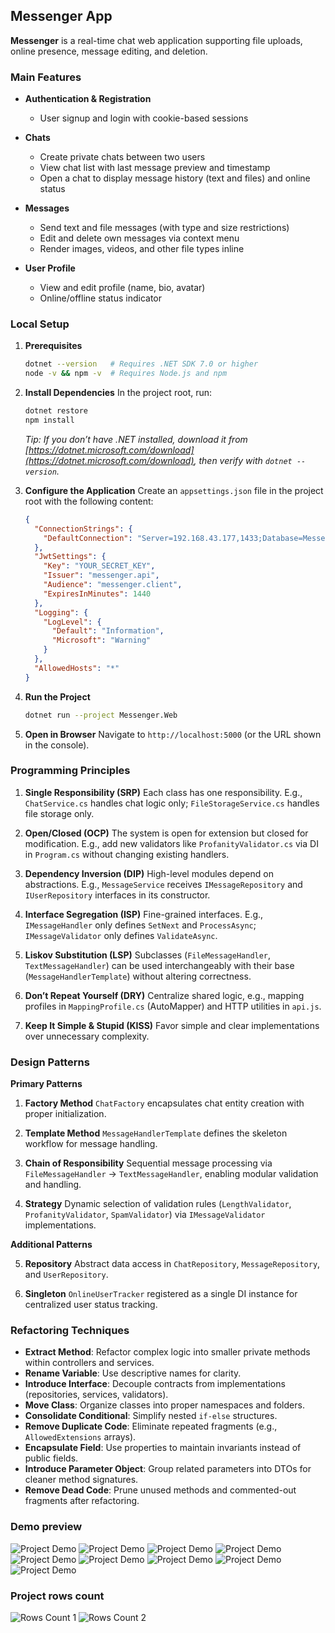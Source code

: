 ## Messenger App

**Messenger** is a real-time chat web application supporting file uploads, online presence, message editing, and deletion.

### Main Features

* **Authentication & Registration**

  * User signup and login with cookie-based sessions

* **Chats**

  * Create private chats between two users
  * View chat list with last message preview and timestamp
  * Open a chat to display message history (text and files) and online status

* **Messages**

  * Send text and file messages (with type and size restrictions)
  * Edit and delete own messages via context menu
  * Render images, videos, and other file types inline

* **User Profile**

  * View and edit profile (name, bio, avatar)
  * Online/offline status indicator

### Local Setup

1. **Prerequisites**

   ```bash
   dotnet --version   # Requires .NET SDK 7.0 or higher
   node -v && npm -v  # Requires Node.js and npm
   ```

2. **Install Dependencies**
   In the project root, run:

   ```bash
   dotnet restore
   npm install
   ```

   *Tip: If you don’t have .NET installed, download it from [https://dotnet.microsoft.com/download](https://dotnet.microsoft.com/download), then verify with `dotnet --version`.*

3. **Configure the Application**
   Create an `appsettings.json` file in the project root with the following content:

   ```json
   {
     "ConnectionStrings": {
       "DefaultConnection": "Server=192.168.43.177,1433;Database=Messenger;User Id=YOUR_USERNAME;Password=YOUR_PASSWORD;TrustServerCertificate=True;"
     },
     "JwtSettings": {
       "Key": "YOUR_SECRET_KEY",
       "Issuer": "messenger.api",
       "Audience": "messenger.client",
       "ExpiresInMinutes": 1440
     },
     "Logging": {
       "LogLevel": {
         "Default": "Information",
         "Microsoft": "Warning"
       }
     },
     "AllowedHosts": "*"
   }
   ```

4. **Run the Project**

   ```bash
   dotnet run --project Messenger.Web
   ```

5. **Open in Browser**
   Navigate to `http://localhost:5000` (or the URL shown in the console).

### Programming Principles

1. **Single Responsibility (SRP)**
   Each class has one responsibility. E.g., `ChatService.cs` handles chat logic only; `FileStorageService.cs` handles file storage only.

2. **Open/Closed (OCP)**
   The system is open for extension but closed for modification. E.g., add new validators like `ProfanityValidator.cs` via DI in `Program.cs` without changing existing handlers.

3. **Dependency Inversion (DIP)**
   High-level modules depend on abstractions. E.g., `MessageService` receives `IMessageRepository` and `IUserRepository` interfaces in its constructor.

4. **Interface Segregation (ISP)**
   Fine-grained interfaces. E.g., `IMessageHandler` only defines `SetNext` and `ProcessAsync`; `IMessageValidator` only defines `ValidateAsync`.

5. **Liskov Substitution (LSP)**
   Subclasses (`FileMessageHandler`, `TextMessageHandler`) can be used interchangeably with their base (`MessageHandlerTemplate`) without altering correctness.

6. **Don’t Repeat Yourself (DRY)**
   Centralize shared logic, e.g., mapping profiles in `MappingProfile.cs` (AutoMapper) and HTTP utilities in `api.js`.

7. **Keep It Simple & Stupid (KISS)**
   Favor simple and clear implementations over unnecessary complexity.

### Design Patterns

**Primary Patterns**

1. **Factory Method**
   `ChatFactory` encapsulates chat entity creation with proper initialization.

2. **Template Method**
   `MessageHandlerTemplate` defines the skeleton workflow for message handling.

3. **Chain of Responsibility**
   Sequential message processing via `FileMessageHandler` → `TextMessageHandler`, enabling modular validation and handling.

4. **Strategy**
   Dynamic selection of validation rules (`LengthValidator`, `ProfanityValidator`, `SpamValidator`) via `IMessageValidator` implementations.

**Additional Patterns**

5. **Repository**
   Abstract data access in `ChatRepository`, `MessageRepository`, and `UserRepository`.

6. **Singleton**
   `OnlineUserTracker` registered as a single DI instance for centralized user status tracking.

### Refactoring Techniques

* **Extract Method**: Refactor complex logic into smaller private methods within controllers and services.
* **Rename Variable**: Use descriptive names for clarity.
* **Introduce Interface**: Decouple contracts from implementations (repositories, services, validators).
* **Move Class**: Organize classes into proper namespaces and folders.
* **Consolidate Conditional**: Simplify nested `if-else` structures.
* **Remove Duplicate Code**: Eliminate repeated fragments (e.g., `AllowedExtensions` arrays).
* **Encapsulate Field**: Use properties to maintain invariants instead of public fields.
* **Introduce Parameter Object**: Group related parameters into DTOs for cleaner method signatures.
* **Remove Dead Code**: Prune unused methods and commented-out fragments after refactoring.

### Demo preview
![Project Demo](images/proj_demo_1.png)
![Project Demo](images/proj_demo_2.png)
![Project Demo](images/proj_demo_3.png)
![Project Demo](images/proj_demo_4.png)
![Project Demo](images/proj_demo_5.png)
![Project Demo](images/proj_demo_6.png)
![Project Demo](images/proj_demo_7.png)
![Project Demo](images/proj_demo_8.png)
![Project Demo](images/proj_demo_9.png)

### Project rows count
![Rows Count 1](images/rows_count_1.png)
![Rows Count 2](images/rows_count_2.png)

